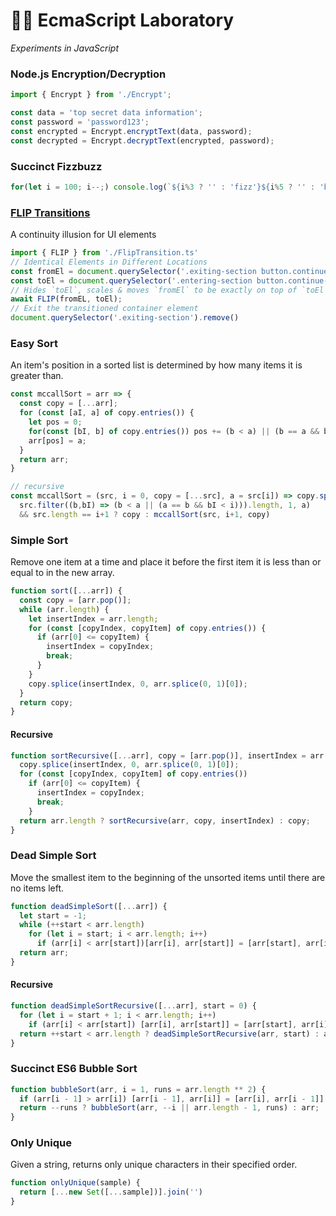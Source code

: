 # 👩‍🔬 EcmaScript Laboratory
<em>Experiments in JavaScript</em>

### Node.js Encryption/Decryption
```typescript
import { Encrypt } from './Encrypt';

const data = 'top secret data information';
const password = 'password123';
const encrypted = Encrypt.encryptText(data, password);
const decrypted = Encrypt.decryptText(encrypted, password);
```

### Succinct Fizzbuzz
```javascript
for(let i = 100; i--;) console.log(`${i%3 ? '' : 'fizz'}${i%5 ? '' : 'buzz'}` || i)
```

### [FLIP Transitions](https://aerotwist.com/blog/flip-your-animations/)
A continuity illusion for UI elements
```javascript
import { FLIP } from './FlipTransition.ts'
// Identical Elements in Different Locations
const fromEl = document.querySelector('.exiting-section button.continue-btn');
const toEl = document.querySelector('.entering-section button.continue-btn');
// Hides `toEl`, scales & moves `fromEl` to be exactly on top of `toEl`, then unhides `toEl` and hides `fromEl`
await FLIP(fromEL, toEl);
// Exit the transitioned container element
document.querySelector('.exiting-section').remove()
```

### Easy Sort
An item's position in a sorted list is determined by how many items it is greater than.
```javascript
const mccallSort = arr => {
  const copy = [...arr];
  for (const [aI, a] of copy.entries()) {
    let pos = 0;
    for(const [bI, b] of copy.entries()) pos += (b < a) || (b == a && bI < aI)
    arr[pos] = a;
  }
  return arr;
}

// recursive
const mccallSort = (src, i = 0, copy = [...src], a = src[i]) => copy.splice(
  src.filter((b,bI) => (b < a || (a == b && bI < i))).length, 1, a) 
  && src.length == i+1 ? copy : mccallSort(src, i+1, copy)
```

### Simple Sort
Remove one item at a time and place it before the first item it is less than or equal to in the new array.
```javascript 
function sort([...arr]) {
  const copy = [arr.pop()];
  while (arr.length) {
    let insertIndex = arr.length;
    for (const [copyIndex, copyItem] of copy.entries()) {
      if (arr[0] <= copyItem) {
        insertIndex = copyIndex;
        break;
      }
    }
    copy.splice(insertIndex, 0, arr.splice(0, 1)[0]);
  }
  return copy;
}
```

#### Recursive
```javascript
function sortRecursive([...arr], copy = [arr.pop()], insertIndex = arr.length) {
  copy.splice(insertIndex, 0, arr.splice(0, 1)[0]);
  for (const [copyIndex, copyItem] of copy.entries())
    if (arr[0] <= copyItem) {
      insertIndex = copyIndex;
      break;
    }
  return arr.length ? sortRecursive(arr, copy, insertIndex) : copy;
}
```

### Dead Simple Sort
Move the smallest item to the beginning of the unsorted items until there are no items left. 
```javascript
function deadSimpleSort([...arr]) {
  let start = -1;
  while (++start < arr.length)
    for (let i = start; i < arr.length; i++)
      if (arr[i] < arr[start])[arr[i], arr[start]] = [arr[start], arr[i]];
  return arr;
}
```

#### Recursive
```javascript
function deadSimpleSortRecursive([...arr], start = 0) {
  for (let i = start + 1; i < arr.length; i++)
    if (arr[i] < arr[start]) [arr[i], arr[start]] = [arr[start], arr[i]]
  return ++start < arr.length ? deadSimpleSortRecursive(arr, start) : arr;
}
```

### Succinct ES6 Bubble Sort
```javascript
function bubbleSort(arr, i = 1, runs = arr.length ** 2) {
  if (arr[i - 1] > arr[i]) [arr[i - 1], arr[i]] = [arr[i], arr[i - 1]];
  return --runs ? bubbleSort(arr, --i || arr.length - 1, runs) : arr;
}
```

### Only Unique
Given a string, returns only unique characters in their specified order.
```javascript
function onlyUnique(sample) {
  return [...new Set([...sample])].join('')
}
```
